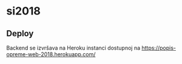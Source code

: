 # si2018
  
## Deploy
Backend se izvršava na Heroku instanci dostupnoj na  https://popis-opreme-web-2018.herokuapp.com/